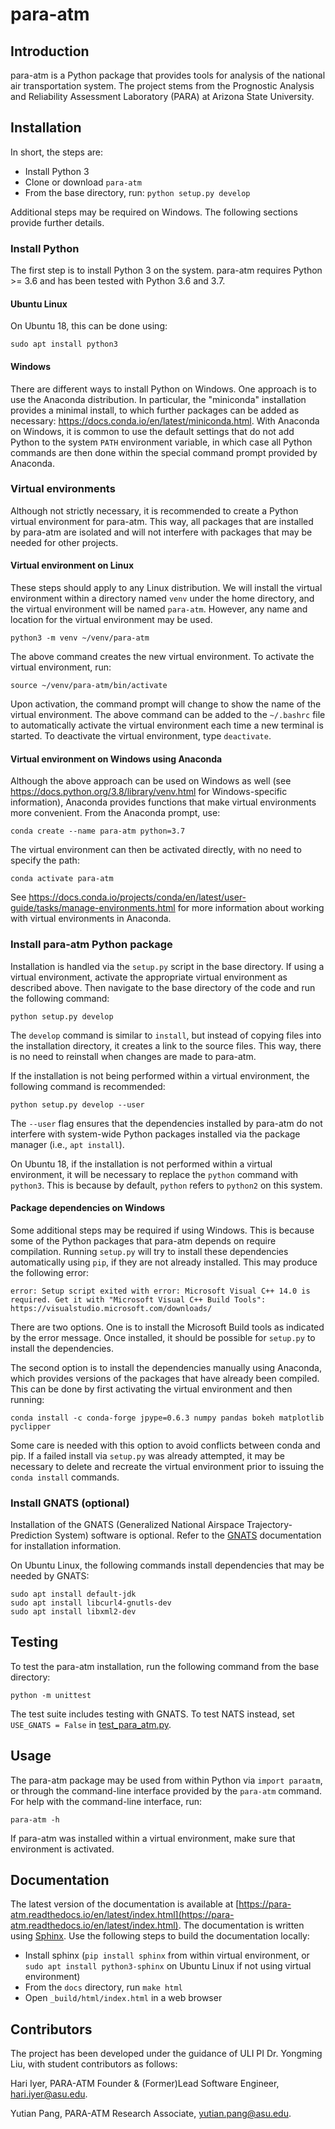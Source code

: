 # para-atm

## Introduction

para-atm is a Python package that provides tools for analysis of the national air transportation system.  The project stems from the Prognostic Analysis and Reliability Assessment Laboratory (PARA) at Arizona State University.

## Installation

In short, the steps are:
- Install Python 3
- Clone or download `para-atm`
- From the base directory, run: `python setup.py develop`

Additional steps may be required on Windows.  The following sections provide further details.

### Install Python

The first step is to install Python 3 on the system.  para-atm requires Python >= 3.6 and has been tested with Python 3.6 and 3.7.

#### Ubuntu Linux

On Ubuntu 18, this can be done using:

```
sudo apt install python3
```

#### Windows

There are different ways to install Python on Windows.  One approach is to use the Anaconda distribution.  In particular, the "miniconda" installation provides a minimal install, to which further packages can be added as necessary: https://docs.conda.io/en/latest/miniconda.html.  With Anaconda on Windows, it is common to use the default settings that do not add Python to the system `PATH` environment variable, in which case all Python commands are then done within the special command prompt provided by Anaconda.

### Virtual environments

Although not strictly necessary, it is recommended to create a Python virtual environment for para-atm.  This way, all packages that are installed by para-atm are isolated and will not interfere with packages that may be needed for other projects.

#### Virtual environment on Linux

These steps should apply to any Linux distribution.  We will install the virtual environment within a directory named `venv` under the home directory, and the virtual environment will be named `para-atm`.  However, any name and location for the virtual environment may be used.

``` shell
python3 -m venv ~/venv/para-atm
```

The above command creates the new virtual environment.  To activate the virtual environment, run:

``` shell
source ~/venv/para-atm/bin/activate
```
Upon activation, the command prompt will change to show the name of the virtual environment.  The above command can be added to the `~/.bashrc` file to automatically activate the virtual environment each time a new terminal is started.  To deactivate the virtual environment, type `deactivate`.

#### Virtual environment on Windows using Anaconda

Although the above approach can be used on Windows as well (see https://docs.python.org/3.8/library/venv.html for Windows-specific information), Anaconda provides functions that make virtual environments more convenient.  From the Anaconda prompt, use:

``` shell
conda create --name para-atm python=3.7
```

The virtual environment can then be activated directly, with no need to specify the path:

``` shell
conda activate para-atm
```

See https://docs.conda.io/projects/conda/en/latest/user-guide/tasks/manage-environments.html for more information about working with virtual environments in Anaconda.

### Install para-atm Python package

Installation is handled via the `setup.py` script in the base directory.  If using a virtual environment, activate the appropriate virtual environment as described above.  Then navigate to the base directory of the code and run the following command:

```
python setup.py develop
```

The `develop` command is similar to `install`, but instead of copying files into the installation directory, it creates a link to the source files.  This way, there is no need to reinstall when changes are made to para-atm.

If the installation is not being performed within a virtual environment, the following command is recommended:

``` shell
python setup.py develop --user
```
The `--user` flag ensures that the dependencies installed by para-atm do not interfere with system-wide Python packages installed via the package manager (i.e., `apt install`).

On Ubuntu 18, if the installation is not performed within a virtual environment, it will be necessary to replace the `python` command with `python3`.  This is because by default, `python` refers to `python2` on this system.

#### Package dependencies on Windows

Some additional steps may be required if using Windows.  This is because some of the Python packages that para-atm depends on require compilation.  Running `setup.py` will try to install these dependencies automatically using `pip`, if they are not already installed.  This may produce the following error:

``` shell
error: Setup script exited with error: Microsoft Visual C++ 14.0 is required. Get it with "Microsoft Visual C++ Build Tools": https://visualstudio.microsoft.com/downloads/
```

There are two options.  One is to install the Microsoft Build tools as indicated by the error message.  Once installed, it should be possible for `setup.py` to install the dependencies.

The second option is to install the dependencies manually using Anaconda, which provides versions of the packages that have already been compiled.  This can be done by first activating the virtual environment and then running:

``` shell
conda install -c conda-forge jpype=0.6.3 numpy pandas bokeh matplotlib pyclipper

```

Some care is needed with this option to avoid conflicts between conda and pip.  If a failed install via `setup.py` was already attempted, it may be necessary to delete and recreate the virtual environment prior to issuing the `conda install` commands.


### Install GNATS (optional)

Installation of the GNATS (Generalized National Airspace Trajectory-Prediction System) software is optional.  Refer to the [GNATS](https://github.com/OptimalSynthesisInc/GNATS) documentation for installation information.

On Ubuntu Linux, the following commands install dependencies that may be needed by GNATS:

``` shell
sudo apt install default-jdk
sudo apt install libcurl4-gnutls-dev
sudo apt install libxml2-dev
```

## Testing

To test the para-atm installation, run the following command from the base directory:

```
python -m unittest
```

The test suite includes testing with GNATS.  To test NATS instead, set `USE_GNATS = False` in [test_para_atm.py](paraatm/tests/test_para_atm.py).

## Usage

The para-atm package may be used from within Python via `import paraatm`, or through the command-line interface provided by the `para-atm` command.  For help with the command-line interface, run:

```
para-atm -h
```

If para-atm was installed within a virtual environment, make sure that environment is activated.

## Documentation

The latest version of the documentation is available at [https://para-atm.readthedocs.io/en/latest/index.html](https://para-atm.readthedocs.io/en/latest/index.html).  The documentation is written using [Sphinx](https://www.sphinx-doc.org).  Use the following steps to build the documentation locally:
- Install sphinx (`pip install sphinx` from within virtual environment, or `sudo apt install python3-sphinx` on Ubuntu Linux if not using virtual environment)
- From the `docs` directory, run `make html`
- Open `_build/html/index.html` in a web browser

## Contributors

The project has been developed under the guidance of ULI PI Dr. Yongming Liu, with student contributors 
as follows:

Hari Iyer,
PARA-ATM Founder & (Former)Lead Software Engineer,
hari.iyer@asu.edu.

Yutian Pang,
PARA-ATM Research Associate,
yutian.pang@asu.edu.
